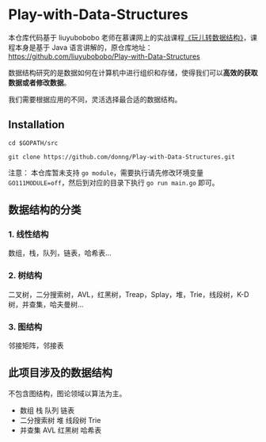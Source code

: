 # Play-with-Data-Structures

本仓库代码基于 liuyubobobo 老师在慕课网上的实战课程[《玩儿转数据结构》](https://coding.imooc.com/class/207.html)，课程本身是基于 Java 语言讲解的，原仓库地址：https://github.com/liuyubobobo/Play-with-Data-Structures

数据结构研究的是数据如何在计算机中进行组织和存储，使得我们可以**高效的获取数据或者修改数据**。

我们需要根据应用的不同，灵活选择最合适的数据结构。

## Installation

```
cd $GOPATH/src

git clone https://github.com/donng/Play-with-Data-Structures.git
```

注意： 本仓库暂未支持 `go module`，需要执行请先修改环境变量 `GO111MODULE=off`，然后到对应的目录下执行 `go run main.go` 即可。

## 数据结构的分类

### 1. 线性结构

数组，栈，队列，链表，哈希表...

### 2. 树结构

二叉树，二分搜索树，AVL，红黑树，Treap，Splay，堆，Trie，线段树，K-D树，并查集，哈夫曼树...

### 3. 图结构

邻接矩阵，邻接表

## 此项目涉及的数据结构
不包含图结构，图论领域以算法为主。

- 数组 栈 队列 链表
- 二分搜索树 堆 线段树 Trie
- 并查集 AVL 红黑树 哈希表
